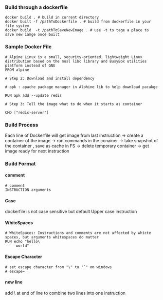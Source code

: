### Build through a dockerfile
```
docker build . # build in current directory
docker built -f /pathToDockerfile . # build from dockerfile in your file system
docker build  -t /pathToSaveNewImage . # use -t to tage a place to save new iamge once built

```
### Sample Docker File
```
# Alpine Linux is a small, security-oriented, lightweight Linux distribution based on the musl libc library and BusyBox utilities platform instead of GNU
FROM alpine

# Step 2: Download and install dependency

# apk : apache package manager in Alphine lib to help download pacakge

RUN apk add --update redis

# Step 3: Tell the image what to do when it starts as container

CMD ["redis-server"]
```
### Build Process
Each line of Dockerfile will get image from last instruction -> create a container of the image -> run commands in the conainer -> take snapshot of the container , save as cache in FS -> delete temporary container -> get image ready for next instruction

### Build Format

#### comment
```
# comment
INSTRUCTION arguments
```

#### Case
dockerfile is not case sensitive but default Upper case instruction
#### WhiteSpaces
```
# WhiteSpaces: Instructions and comments are not affected by whicte spaces, but arguments whitespaces do matter
RUN echo "hello\
     world"
```
#### Escape Character
```
# set escape character from "\" to "`" on windows
# escape= `

```
#### new line
add  \ at end of line to combine two lines into one instruction
